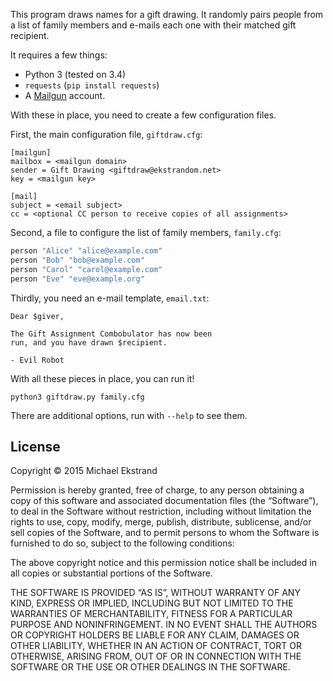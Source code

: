 This program draws names for a gift drawing.  It randomly pairs people from a list of family members
and e-mails each one with their matched gift recipient.

It requires a few things:

- Python 3 (tested on 3.4)
- `requests` (`pip install requests`)
- A [Mailgun][mg] account.

[mg]: http://mailgun.com

With these in place, you need to create a few configuration files.

First, the main configuration file, `giftdraw.cfg`:

```
[mailgun]
mailbox = <mailgun domain>
sender = Gift Drawing <giftdraw@ekstrandom.net>
key = <mailgun key>

[mail]
subject = <email subject>
cc = <optional CC person to receive copies of all assignments>
```

Second, a file to configure the list of family members, `family.cfg`:

```sh
person "Alice" "alice@example.com"
person "Bob" "bob@example.com"
person "Carol" "carol@example.com"
person "Eve" "eve@example.org"
```

Thirdly, you need an e-mail template, `email.txt`:

```
Dear $giver,

The Gift Assignment Combobulator has now been
run, and you have drawn $recipient.

- Evil Robot
```

With all these pieces in place, you can run it!

```
python3 giftdraw.py family.cfg
```

There are additional options, run with `--help` to see them.

## License

Copyright © 2015 Michael Ekstrand

Permission is hereby granted, free of charge, to any person obtaining a copy of this software and
associated documentation files (the “Software”), to deal in the Software without restriction,
including without limitation the rights to use, copy, modify, merge, publish, distribute,
sublicense, and/or sell copies of the Software, and to permit persons to whom the Software is
furnished to do so, subject to the following conditions:

The above copyright notice and this permission notice shall be included in all copies or substantial
portions of the Software.

THE SOFTWARE IS PROVIDED “AS IS”, WITHOUT WARRANTY OF ANY KIND, EXPRESS OR IMPLIED, INCLUDING BUT
NOT LIMITED TO THE WARRANTIES OF MERCHANTABILITY, FITNESS FOR A PARTICULAR PURPOSE AND
NONINFRINGEMENT. IN NO EVENT SHALL THE AUTHORS OR COPYRIGHT HOLDERS BE LIABLE FOR ANY CLAIM, DAMAGES
OR OTHER LIABILITY, WHETHER IN AN ACTION OF CONTRACT, TORT OR OTHERWISE, ARISING FROM, OUT OF OR IN
CONNECTION WITH THE SOFTWARE OR THE USE OR OTHER DEALINGS IN THE SOFTWARE.
